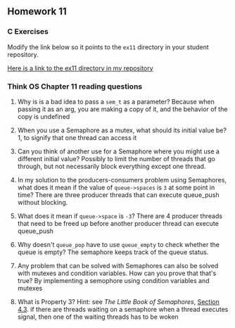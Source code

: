 ## Homework 11

### C Exercises

Modify the link below so it points to the `ex11` directory in your
student repository.

[Here is a link to the ex11 directory in my repository](https://github.com/iblancett/ExercisesInC/tree/master/exercises/ex11)

### Think OS Chapter 11 reading questions

1) Why is is a bad idea to pass a `sem_t` as a parameter? Because when passing it as an arg, you are making a copy of it, and the behavior of the copy is undefined

2) When you use a Semaphore as a mutex, what should its initial value be? 1, to signify that one thread can access it

3) Can you think of another use for a Semaphore where you might use a different initial value? Possibly to limit the number of threads that go through, but not necessarily block everything except one thread.

4) In my solution to the producers-consumers problem using Semaphores,
what does it mean if the value of `queue->spaces` is `3` at some point in time? There are three producer threads that can execute queue_push without blocking.

5) What does it mean if `queue->space` is `-3`? There are 4 producer threads that need to be freed up before another producer thread can execute queue_push

6) Why doesn't `queue_pop` have to use `queue_empty` to check whether the queue is empty?  The semaphore keeps track of the queue status.

7) Any problem that can be solved with Semaphores can also be solved with mutexes and condition variables.
How can you prove that that's true? By implementing a semophore using condition variables and mutexes

8) What is Property 3?  Hint: see *The Little Book of Semaphores*,
[Section 4.3](http://greenteapress.com/semaphores/LittleBookOfSemaphores.pdf).  if there are threads waiting on a semaphore when a thread executes signal, then one of the waiting threads has to be woken

